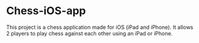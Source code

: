 # Chess-iOS-app
This project is a chess application made for iOS (iPad and iPhone). It allows 2 players to play chess against each other using an iPad or iPhone.
